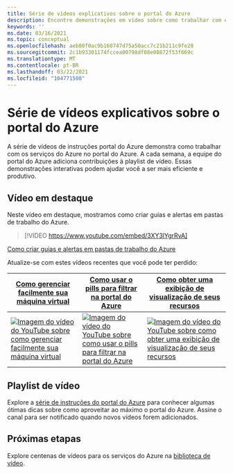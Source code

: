 ```yaml
---
title: Série de vídeos explicativos sobre o portal do Azure
description: Encontre demonstrações em vídeo sobre como trabalhar com os serviços do Azure no portal. Exiba e vincule diretamente aos vídeos de instruções mais recentes.
keywords: ''
ms.date: 03/16/2021
ms.topic: conceptual
ms.openlocfilehash: aeb80f0ac9b160747d75a50acc7c21b211c9fe28
ms.sourcegitcommit: 2c1b93301174fccea00798df08e08872f53f669c
ms.translationtype: MT
ms.contentlocale: pt-BR
ms.lasthandoff: 03/22/2021
ms.locfileid: "104771508"
---
```

# <a name="azure-portal-how-to-video-series"></a>Série de vídeos explicativos sobre o portal do Azure

A série de vídeos de instruções portal do Azure demonstra como trabalhar com os serviços do Azure no portal do Azure. A cada semana, a equipe do portal do Azure adiciona contribuições à playlist de vídeo. Essas demonstrações interativas podem ajudar você a ser mais eficiente e produtivo.

## <a name="featured-video"></a>Vídeo em destaque

Neste vídeo em destaque, mostramos como criar guias e alertas em pastas de trabalho do Azure.

> [!VIDEO https://www.youtube.com/embed/3XY3lYgrRvA]

[Como criar guias e alertas em pastas de trabalho do Azure](https://www.youtube.com/watch?v=3XY3lYgrRvA)

Atualize-se com estes vídeos recentes que você pode ter perdido:

| [Como gerenciar facilmente sua máquina virtual](https://www.youtube.com/watch?v=vQClJHt2ulQ) | [Como usar o pills para filtrar na portal do Azure](https://www.youtube.com/watch?v=XyKh_3NxUlM)  | [Como obter uma exibição de visualização de seus recursos](https://www.youtube.com/watch?v=wudqkkJd5E4) |
| ------| ------ | ------ |
| [![Imagem do vídeo do YouTube sobre como gerenciar facilmente sua máquina virtual](https://i.ytimg.com/vi/vQClJHt2ulQ/hqdefault.jpg)](http://www.youtube.com/watch?v=vQClJHt2ulQ) | [![Imagem do vídeo do YouTube sobre como usar o pills para filtrar na portal do Azure](https://i.ytimg.com/vi/XyKh_3NxUlM/hqdefault.jpg)](https://www.youtube.com/watch?v=XyKh_3NxUlM) | [![Imagem do vídeo do YouTube sobre como obter uma exibição de visualização de seus recursos](https://i.ytimg.com/vi/wudqkkJd5E4/hqdefault.jpg)](http://www.youtube.com/watch?v=wudqkkJd5E4) |

## <a name="video-playlist"></a>Playlist de vídeo

Explore a [série de instruções do portal do Azure](https://www.youtube.com/playlist?list=PLLasX02E8BPBKgXP4oflOL29TtqTzwhxR) para conhecer algumas ótimas dicas sobre como aproveitar ao máximo o portal do Azure. Assine o canal para ser notificado quando novos vídeos forem adicionados.

## <a name="next-steps"></a>Próximas etapas

Explore centenas de vídeos para os serviços do Azure na [biblioteca de vídeo](https://azure.microsoft.com/resources/videos/index/?tag=microsoft-azure-portal).
